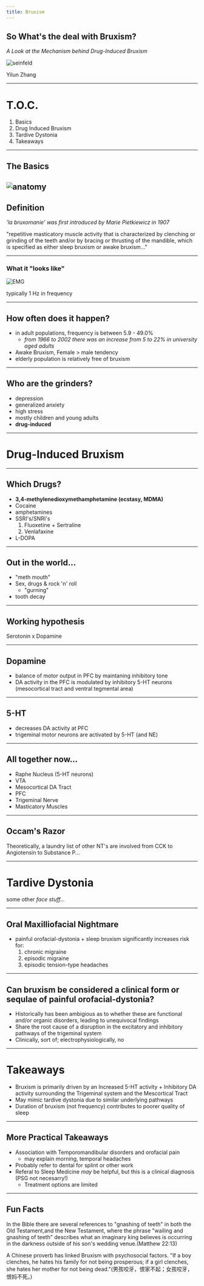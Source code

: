 ```yaml
---
title: Bruxism
---
```


## So What's the deal with Bruxism?
*A Look at the Mechanism behind Drug-Induced Bruxism*

![seinfeld](attachments/seinfeld.png)<!-- .element height="10%" width="40%" -->

Yilun Zhang


---
# T.O.C.

1. Basics
2. Drug Induced Bruxism
3. Tardive Dystonia
4. Takeaways


---
## The Basics
![anatomy](attachments/brux-musc.png)
----

## Definition

*‘la bruxomanie’ was first introduced by Marie
Pietkiewicz in 1907*

"repetitive masticatory muscle activity that is characterized
by clenching or grinding of the teeth and/or by bracing or thrusting of the mandible,
which is specified as either sleep bruxism or awake bruxism..."

----
### What it "looks like"

![EMG](attachments/epp.png)  <!-- .element height="40%" width="40%" -->

typically 1 Hz in frequency


----
## How often does it happen?

- in adult populations, frequency is between 5.9 - 49.0%
    - *from 1966 to 2002 there was an increase from 5 to 22% in university aged adults*
- Awake Bruxism, Female > male tendency
- elderly population is relatively free of bruxism


----
## Who are the grinders?

- depression
- generalized anxiety
- high stress
- mostly children and young adults
- **drug-induced**

---
# Drug-Induced Bruxism

----
## Which Drugs?

-  **3,4-methylenedioxymethamphetamine (ecstasy, MDMA)**
- Cocaine
- amphetamines
- SSRI's/SNRI's
    1. Fluoxetine + Sertraline
    2. Venlafaxine
- L-DOPA

----
## Out in the world...

- "meth mouth"
- Sex, drugs & rock 'n' roll
    - "gurning"
- tooth decay

----
## Working hypothesis

Serotonin x Dopamine

----
## Dopamine
- balance of motor output in PFC by maintaning inhibitory tone
- DA activity in the PFC is modulated by inhibitory 5-HT neurons (mesocortical tract and ventral tegmental area)

----
## 5-HT
- decreases DA activity at PFC
- trigeminal motor neurons are activated by 5-HT (and NE)

----
## All together now...

- Raphe Nucleus (5-HT neurons)
- VTA
- Mesocortical DA Tract
- PFC
- Trigeminal Nerve
- Masticatory Muscles

----
## Occam's Razor

Theoretically, a laundry list of other NT's are involved from CCK to Angiotensin to Substance P...

---
# Tardive Dystonia
some other *face stuff...*

----
## Oral Maxilliofacial Nightmare

- painful orofacial-dystonia + sleep bruxism significantly increases risk for:
    1. chronic migraine
    2. episodic migraine
    3. episodic tension-type headaches

----
## Can bruxism be considered a clinical form or sequlae of painful orofacial-dystonia?

- Historically has been ambigious as to whether these are functional and/or organic disorders, leading to unequivocal findings
- Share the root cause of a disruption in the excitatory and inhibitory pathways of the trigeminal system
- Clinically, sort of; electrophysiologically, no

---
# Takeaways
- Bruxism is primarily driven by an Increased 5-HT activity + Inhibitory DA activity surrounding the Trigeminal system and the Mescortical Tract
- May mimic tardive dystonia due to similar underlying pathways
- Duration of bruxism (not frequency) contributes to poorer quality of sleep


----
## More Practical Takeaways
- Association with Temporomandibular disorders and orofacial pain
    + may explain morning, temporal headaches
- Probably refer to dental for splint or other work
- Referal to Sleep Medicine *may* be helpful, but this is a clinical diagnosis (PSG not necesarry!)
    + Treatment options are limited

----
## Fun Facts

In the Bible there are several references to "gnashing of teeth" in both the Old Testament,and the New Testament, where the phrase "wailing and gnashing of teeth" describes what an imaginary king believes is occurring in the darkness outside of his son's wedding venue.(Matthew 22:13)

A Chinese proverb has linked Bruxism with psychosocial factors. "If a boy clenches, he hates his family for not being prosperous; if a girl clenches, she hates her mother for not being dead."(男孩咬牙，恨家不起；女孩咬牙，恨妈不死。)
